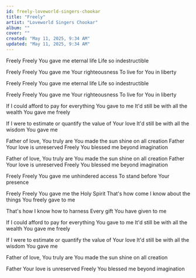 ```yaml
---
id: freely-loveworld-singers-chookar
title: "Freely"
artist: "Loveworld Singers Chookar"
album: ""
cover: ""
created: "May 11, 2025, 9:34 AM"
updated: "May 11, 2025, 9:34 AM"
---
```


Freely
Freely You gave me eternal life
Life so indestructible

Freely
Freely You gave me Your righteousness
To live for You in liberty

Freely
Freely You gave me eternal life
Life so indestructible

Freely
Freely You gave me Your righteousness
To live for You in liberty

If I could afford to pay for everything You gave to me
It'd still be with all the wealth You gave me freely

If I were to estimate or quantify the value of Your love
It'd still be with all the wisdom You gave me

Father of love, You truly are
You made the sun shine on all creation
Father Your love is unreserved
Freely You blessed me beyond imagination

Father of love, You truly are
You made the sun shine on all creation
Father Your love is unreserved
Freely You blessed me beyond imagination

Freely
Freely You gave me unhindered access
To stand before Your presence

Freely
Freely You gave me the Holy Spirit
That's how come I know about the things
You freely gave to me

That's how I know how to harness
Every gift You have given to me

If I could afford to pay for everything You gave to me
It'd still be with all the wealth You gave me freely

If I were to estimate or quantify the value of Your love
It'd still be with all the wisdom You gave me 

Father of love, You truly are
You made the sun shine on all creation 

Father Your love is unreserved 
Freely You blessed me beyond imagination 

